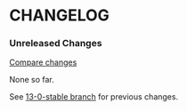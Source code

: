 # CHANGELOG

### Unreleased Changes

[Compare changes](https://github.com/codevise/pageflow/compare/13-0-stable...master)

None so far.

See
[13-0-stable branch](https://github.com/codevise/pageflow/blob/13-0-stable/CHANGELOG.md)
for previous changes.
